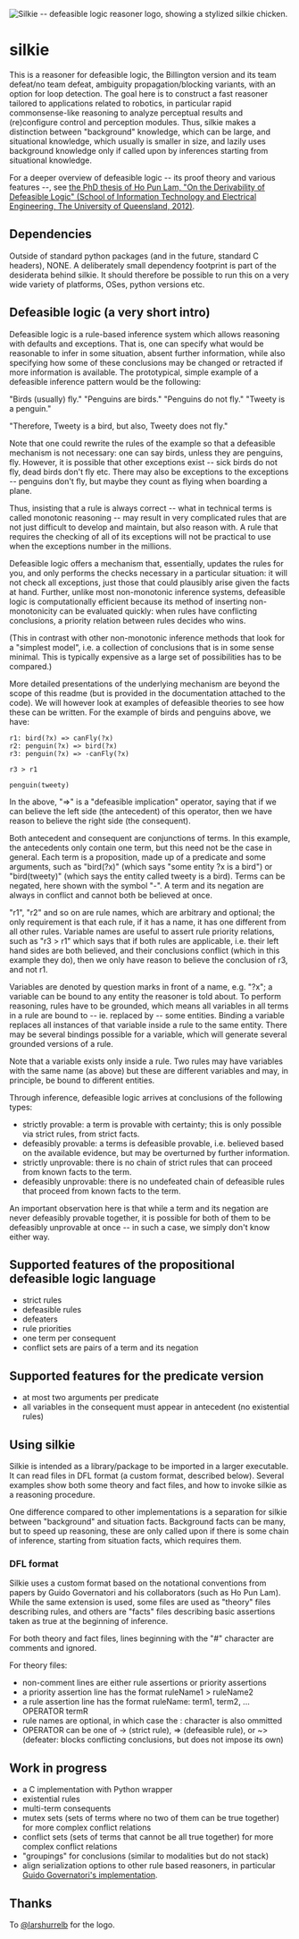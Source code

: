 ![Silkie -- defeasible logic reasoner logo, showing a stylized silkie chicken.](Main.png "Silkie -- defeasible logic reasoner")

# silkie

This is a reasoner for defeasible logic, the Billington version and its team defeat/no team defeat, ambiguity propagation/blocking variants, with an option for loop detection. The goal here is to construct a fast reasoner tailored to applications related to robotics, in particular rapid commonsense-like reasoning to analyze perceptual results and (re)configure control and perception modules. Thus, silkie makes a distinction between "background" knowledge, which can be large, and situational knowledge, which usually is smaller in size, and lazily uses background knowledge only if called upon by inferences starting from situational knowledge. 

For a deeper overview of defeasible logic -- its proof theory and various features --, see [the PhD thesis of Ho Pun Lam, "On the Derivability of Defeasible Logic" (School of Information Technology and Electrical Engineering, The University of Queensland, 2012)](https://citeseerx.ist.psu.edu/document?repid=rep1&type=pdf&doi=af3ab919ac4ac8b927c8f179b9ce52dba81285ad).

## Dependencies

Outside of standard python packages (and in the future, standard C headers), NONE. A deliberately small dependency footprint is part of the desiderata behind silkie. It should therefore be possible to run this on a very wide variety of platforms, OSes, python versions etc.

## Defeasible logic (a very short intro)

Defeasible logic is a rule-based inference system which allows reasoning with defaults and exceptions. That is, one can specify what would be reasonable to infer in some situation, absent further information, while also specifying how some of these conclusions may be changed or retracted if more information is available. The prototypical, simple example of a defeasible inference pattern would be the following:

"Birds (usually) fly."
"Penguins are birds."
"Penguins do not fly."
"Tweety is a penguin."

"Therefore, Tweety is a bird, but also, Tweety does not fly."

Note that one could rewrite the rules of the example so that a defeasible mechanism is not necessary: one can say birds, unless they are penguins, fly. However, it is possible that other exceptions exist -- sick birds do not fly, dead birds don't fly etc. There may also be exceptions to the exceptions -- penguins don't fly, but maybe they count as flying when boarding a plane.

Thus, insisting that a rule is always correct -- what in technical terms is called monotonic reasoning -- may result in very complicated rules that are not just difficult to develop and maintain, but also reason with. A rule that requires the checking of all of its exceptions will not be practical to use when the exceptions number in the millions.

Defeasible logic offers a mechanism that, essentially, updates the rules for you, and only performs the checks necessary in a particular situation: it will not check all exceptions, just those that could plausibly arise given the facts at hand. Further, unlike most non-monotonic inference systems, defeasible logic is computationally efficient because its method of inserting non-monotonicity can be evaluated quickly: when rules have conflicting conclusions, a priority relation between rules decides who wins.

(This in contrast with other non-monotonic inference methods that look for a "simplest model", i.e. a collection of conclusions that is in some sense minimal. This is typically expensive as a large set of possibilities has to be compared.)

More detailed presentations of the underlying mechanism are beyond the scope of this readme (but is provided in the documentation attached to the code). We will however look at examples of defeasible theories to see how these can be written. For the example of birds and penguins above, we have:

```
r1: bird(?x) => canFly(?x)
r2: penguin(?x) => bird(?x)
r3: penguin(?x) => -canFly(?x)

r3 > r1

penguin(tweety)
```

In the above, "=>" is a "defeasible implication" operator, saying that if we can believe the left side (the antecedent) of this operator, then we have reason to believe the right side (the consequent).

Both antecedent and consequent are conjunctions of terms. In this example, the antecedents only contain one term, but this need not be the case in general. Each term is a proposition, made up of a predicate and some arguments, such as "bird(?x)" (which says "some entity ?x is a bird") or "bird(tweety)" (which says the entity called tweety is a bird). Terms can be negated, here shown with the symbol "-". A term and its negation are always in conflict and cannot both be believed at once.

"r1", "r2" and so on are rule names, which are arbitrary and optional; the only requirement is that each rule, if it has a name, it has one different from all other rules. Variable names are useful to assert rule priority relations, such as "r3 > r1" which says that if both rules are applicable, i.e. their left hand sides are both believed, and their conclusions conflict (which in this example they do), then we only have reason to believe the conclusion of r3, and not r1.

Variables are denoted by question marks in front of a name, e.g. "?x"; a variable can be bound to any entity the reasoner is told about. To perform reasoning, rules have to be grounded, which means all variables in all terms in a rule are bound to -- ie. replaced by -- some entities. Binding a variable replaces all instances of that variable inside a rule to the same entity. There may be several bindings possible for a variable, which will generate several grounded versions of a rule.

Note that a variable exists only inside a rule. Two rules may have variables with the same name (as above) but these are different variables and may, in principle, be bound to different entities.

Through inference, defeasible logic arrives at conclusions of the following types:
* strictly provable: a term is provable with certainty; this is only possible via strict rules, from strict facts.
* defeasibly provable: a terms is defeasible provable, i.e. believed based on the available evidence, but may be overturned by further information.
* strictly unprovable: there is no chain of strict rules that can proceed from known facts to the term.
* defeasibly unprovable: there is no undefeated chain of defeasible rules that proceed from known facts to the term.

An important observation here is that while a term and its negation are never defeasibly provable together, it is possible for both of them to be defeasibly unprovable at once -- in such a case, we simply don't know either way.

## Supported features of the propositional defeasible logic language

* strict rules
* defeasible rules
* defeaters
* rule priorities
* one term per consequent
* conflict sets are pairs of a term and its negation

## Supported features for the predicate version

* at most two arguments per predicate
* all variables in the consequent must appear in antecedent (no existential rules)

## Using silkie

Silkie is intended as a library/package to be imported in a larger executable. It can read files in DFL format (a custom format, described below). Several examples show both some theory and fact files, and how to invoke silkie as a reasoning procedure.

One difference compared to other implementations is a separation for silkie between "background" and situation facts. Background facts can be many, but to speed up reasoning, these are only called upon if there is some chain of inference, starting from situation facts, which requires them.

### DFL format

Silkie uses a custom format based on the notational conventions from papers by Guido Governatori and his collaborators (such as Ho Pun Lam). While the same extension is used, some files are used as "theory" files describing rules, and others are "facts" files describing basic assertions taken as true at the beginning of inference.

For both theory and fact files, lines beginning with the "#" character are comments and ignored.

For theory files:

* non-comment lines are either rule assertions or priority assertions
* a priority assertion line has the format ruleName1 > ruleName2
* a rule assertion line has the format ruleName: term1, term2, ... OPERATOR termR
* rule names are optional, in which case the : character is also ommitted
* OPERATOR can be one of -> (strict rule), => (defeasible rule), or ~> (defeater: blocks conflicting conclusions, but does not impose its own)

## Work in progress

* a C implementation with Python wrapper
* existential rules
* multi-term consequents
* mutex sets (sets of terms where no two of them can be true together) for more complex conflict relations
* conflict sets (sets of terms that cannot be all true together) for more complex conflict relations
* "groupings" for conclusions (similar to modalities but do not stack)
* align serialization options to other rule based reasoners, in particular [Guido Governatori's implementation](https://github.com/gvdgdo/Defeasible-Deontic-Logic).

## Thanks

To [@larshurrelb](https://www.github.com/larshurrelb) for the logo.
